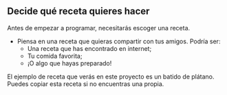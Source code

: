 ## Decide qué receta quieres hacer

Antes de empezar a programar, necesitarás escoger una receta.

+ Piensa en una receta que quieras compartir con tus amigos. Podría ser: 
    + Una receta que has encontrado en internet;
    + Tu comida favorita;
    + ¡O algo que hayas preparado!

El ejemplo de receta que verás en este proyecto es un batido de plátano. Puedes copiar esta receta si no encuentras una propia.